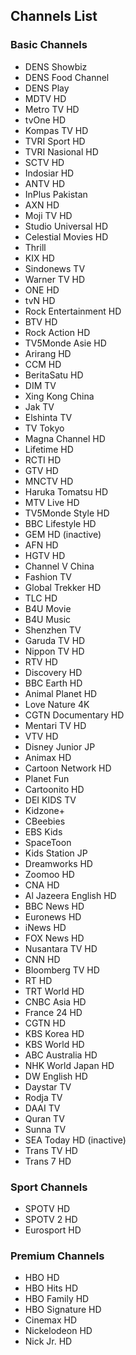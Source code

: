 ## Channels List
### Basic Channels
* DENS Showbiz
* DENS Food Channel
* DENS Play
* MDTV HD
* Metro TV HD
* tvOne HD
* Kompas TV HD
* TVRI Sport HD
* TVRI Nasional HD
* SCTV HD
* Indosiar HD
* ANTV HD
* InPlus Pakistan
* AXN HD
* Moji TV HD
* Studio Universal HD
* Celestial Movies HD
* Thrill
* KIX HD
* Sindonews TV
* Warner TV HD
* ONE HD
* tvN HD
* Rock Entertainment HD
* BTV HD
* Rock Action HD
* TV5Monde Asie HD
* Arirang HD
* CCM HD
* BeritaSatu HD
* DIM TV
* Xing Kong China
* Jak TV
* Elshinta TV
* TV Tokyo
* Magna Channel HD
* Lifetime HD
* RCTI HD
* GTV HD
* MNCTV HD
* Haruka Tomatsu HD
* MTV Live HD
* TV5Monde Style HD
* BBC Lifestyle HD
* GEM HD (inactive)
* AFN HD
* HGTV HD
* Channel V China
* Fashion TV
* Global Trekker HD
* TLC HD
* B4U Movie
* B4U Music
* Shenzhen TV
* Garuda TV HD
* Nippon TV HD
* RTV HD
* Discovery HD
* BBC Earth HD
* Animal Planet HD
* Love Nature 4K
* CGTN Documentary HD
* Mentari TV HD
* VTV HD
* Disney Junior JP
* Animax HD
* Cartoon Network HD
* Planet Fun
* Cartoonito HD
* DEI KIDS TV
* Kidzone+
* CBeebies
* EBS Kids
* SpaceToon
* Kids Station JP
* Dreamworks HD
* Zoomoo HD
* CNA HD
* Al Jazeera English HD
* BBC News HD
* Euronews HD
* iNews HD
* FOX News HD
* Nusantara TV HD
* CNN HD
* Bloomberg TV HD
* RT HD
* TRT World HD
* CNBC Asia HD
* France 24 HD
* CGTN HD
* KBS Korea HD
* KBS World HD
* ABC Australia HD
* NHK World Japan HD
* DW English HD
* Daystar TV
* Rodja TV
* DAAI TV
* Quran TV
* Sunna TV
* SEA Today HD (inactive)
* Trans TV HD
* Trans 7 HD
### Sport Channels
* SPOTV HD
* SPOTV 2 HD
* Eurosport HD
### Premium Channels
* HBO HD
* HBO Hits HD
* HBO Family HD
* HBO Signature HD
* Cinemax HD
* Nickelodeon HD
* Nick Jr. HD
